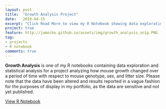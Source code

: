 ```yaml
---
layout: post
title:  "Growth Analysis Project"
date:   2018-04-15
excerpt: "Click Read More to view my R Notebook showing data exploration and analysis"
project: true
feature: http://jamocko.github.io/assets/img/growth_analysis_snip.PNG
tag:
- projects
- R notebook
comments: true
---
```


<b>Growth Analysis</b> is one of my R notebooks containing data exploration and statistical analysis for a project analyzing how mouse growth changed over a period of time with respect to mouse genotype, sex, and litter size.  Please note that the data have been altered and results reported in a vague fashion for the purposes of display in my portfolio, as the data are sensitive and not yet published.

<div markdown="0"><a href="http://juliemocko.com/notebooks/growth-analysis/" class="btn btn-info">View R Notebook</a></div> 


 
